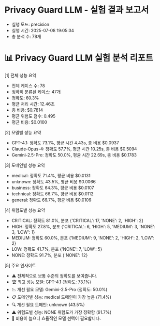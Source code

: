 # Privacy Guard LLM - 실험 결과 보고서

- 실행 모드: precision
- 실행 시간: 2025-07-08 19:05:34
- 총 분석 수: 78개

📊 Privacy Guard LLM 실험 분석 리포트
============================================================

[1] 전체 성능 요약
- 전체 케이스 수: 78
- 정확히 분류된 케이스: 47개
- 정확도: 60.3%
- 평균 처리 시간: 12.46초
- 총 비용: $0.7814
- 평균 위험도 점수: 0.495
- 평균 비용: $0.0100

[2] 모델별 성능 요약
- GPT-4.1: 정확도 73.1%, 평균 시간 4.43s, 총 비용 $0.0937
- Claude-Opus-4: 정확도 57.7%, 평균 시간 10.25s, 총 비용 $0.5094
- Gemini-2.5-Pro: 정확도 50.0%, 평균 시간 22.69s, 총 비용 $0.1783

[3] 도메인별 성능 요약
- medical: 정확도 71.4%, 평균 비용 $0.0131
- unknown: 정확도 43.5%, 평균 비용 $0.0066
- business: 정확도 64.3%, 평균 비용 $0.0107
- technical: 정확도 66.7%, 평균 비용 $0.0112
- general: 정확도 66.7%, 평균 비용 $0.0106

[4] 위험도별 성능 요약
- CRITICAL: 정확도 81.0%, 분포 {'CRITICAL': 17, 'NONE': 2, 'HIGH': 2}
- HIGH: 정확도 27.8%, 분포 {'CRITICAL': 6, 'HIGH': 5, 'MEDIUM': 3, 'NONE': 3, 'LOW': 1}
- MEDIUM: 정확도 60.0%, 분포 {'MEDIUM': 9, 'NONE': 2, 'HIGH': 2, 'LOW': 2}
- LOW: 정확도 41.7%, 분포 {'NONE': 7, 'LOW': 5}
- NONE: 정확도 91.7%, 분포 {'NONE': 12}

[5] 주요 인사이트
- ⚠️ 전체적으로 보통 수준의 정확도를 보여줍니다.
- 🏆 최고 성능 모델: GPT-4.1 (정확도: 73.1%)
- 📉 개선 필요 모델: Gemini-2.5-Pro (정확도: 50.0%)
- 📋 도메인별 성능: medical 도메인이 가장 높음 (71.4%)
- 🔍 개선 필요 도메인: unknown (43.5%)
- ⚠️ 위험도별 성능: NONE 위험도가 가장 정확함 (91.7%)
- 💸 비용이 높으니 효율적인 모델 선택이 필요합니다.
